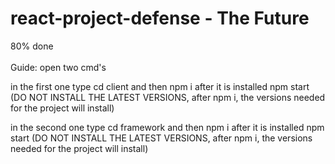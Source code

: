 # react-project-defense - The Future
80% done
<br></br>
Guide: 
open two cmd's 

in the first one type cd client and then npm i after it is installed npm start (DO NOT INSTALL THE LATEST VERSIONS, after npm i, the versions needed for the project will install)

in the second one type cd framework and then npm i after it is installed npm start (DO NOT INSTALL THE LATEST VERSIONS, after npm i, the versions needed for the project will install)
